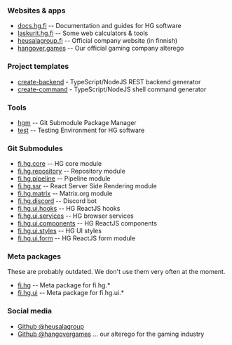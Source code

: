 ### Websites & apps

 * [docs.hg.fi](https://docs.hg.fi) -- Documentation and guides for HG software
 * [laskurit.hg.fi](https://laskurit.hg.fi) -- Some web calculators & tools
 * [heusalagroup.fi](https://heusalagroup.fi) -- Official company website (in finnish)
 * [hangover.games](https://hangover.games) -- Our official gaming company alterego

### Project templates

 * [create-backend](https://github.com/heusalagroup/create-backend) - TypeScript/NodeJS REST backend generator
 * [create-command](https://github.com/heusalagroup/create-command) - TypeScript/NodeJS shell command generator

### Tools

 * [hgm](https://github.com/heusalagroup/hgm) -- Git Submodule Package Manager
 * [test](https://github.com/heusalagroup/test) -- Testing Environment for HG software

### Git Submodules

 * [fi.hg.core](https://github.com/heusalagroup/fi.hg.core) -- HG core module
 * [fi.hg.repository](https://github.com/heusalagroup/fi.hg.repository) -- Repository module
 * [fi.hg.pipeline](https://github.com/heusalagroup/fi.hg.pipeline) -- Pipeline module
 * [fi.hg.ssr](https://github.com/heusalagroup/fi.hg.ssr) -- React Server Side Rendering module
 * [fi.hg.matrix](https://github.com/heusalagroup/fi.hg.matrix) -- Matrix.org module
 * [fi.hg.discord](https://github.com/heusalagroup/fi.hg.discord) -- Discord bot
 * [fi.hg.ui.hooks](https://github.com/heusalagroup/fi.hg.ui.hooks) -- HG ReactJS hooks
 * [fi.hg.ui.services](https://github.com/heusalagroup/fi.hg.ui.services) -- HG browser services
 * [fi.hg.ui.components](https://github.com/heusalagroup/fi.hg.ui.components) -- HG ReactJS components
 * [fi.hg.ui.styles](https://github.com/heusalagroup/fi.hg.ui.styles) -- HG UI styles
 * [fi.hg.ui.form](https://github.com/heusalagroup/fi.hg.ui.form) -- HG ReactJS form module

### Meta packages

These are probably outdated. We don't use them very often at the moment.

 * [fi.hg](https://github.com/heusalagroup/fi.hg) -- Meta package for fi.hg.*
 * [fi.hg.ui](https://github.com/heusalagroup/fi.hg.ui) -- Meta package for fi.hg.ui.*

### Social media

 * [Github @heusalagroup](https://github.com/heusalagroup)
 * [Github @hangovergames](https://github.com/hangovergames) ... our alterego for the gaming industry
